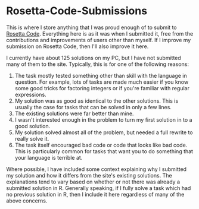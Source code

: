 # Rosetta-Code-Submissions
This is where I store anything that I was proud enough of to submit to [Rosetta Code](https://rosettacode.org/wiki/Rosetta_Code). Everything here is as it was when I submitted it, free from the contributions and improvements of users other than myself. If I improve my submission on Rosetta Code, then I'll also improve it here.

I currently have about 125 solutions on my PC, but I have not submitted many of them to the site. Typically, this is for one of the following reasons:
1. The task mostly tested something other than skill with the language in question. For example, lots of tasks are made much easier if you know some good tricks for factoring integers or if you're familiar with regular expressions.
2. My solution was as good as identical to the other solutions. This is usually the case for tasks that can be solved in only a few lines.
3. The existing solutions were far better than mine.
4. I wasn't interested enough in the problem to turn my first solution in to a good solution.
5. My solution solved almost all of the problem, but needed a full rewrite to really solve it.
6. The task itself encouraged bad code or code that looks like bad code. This is particularly common for tasks that want you to do something that your language is terrible at.

Where possible, I have included some context explaining why I submitted my solution and how it differs from the site's existing solutions. The explanations tend to vary based on whether or not there was already a submitted solution in R. Generally speaking, if I fully solve a task which had no previous solution in R, then I include it here regardless of many of the above concerns.